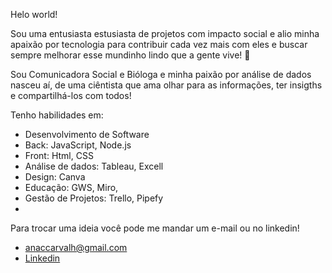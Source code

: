 Helo world!

Sou uma entusiasta estusiasta de projetos com impacto social e alio minha apaixão por tecnologia para contribuir cada vez mais com eles e buscar sempre melhorar esse mundinho lindo que a gente vive! 🥰

Sou Comunicadora Social e Bióloga e minha paixão por análise de dados nasceu aí, de uma ciêntista que ama olhar para as informações, ter insigths e compartilhá-los com todos!

Tenho habilidades em:
- Desenvolvimento de Software
- Back: JavaScript, Node.js
- Front: Html, CSS
- Análise de dados: Tableau, Excell
- Design: Canva
- Educação: GWS, Miro,
- Gestão de Projetos: Trello, Pipefy
-  
Para trocar uma ideia você pode me mandar um e-mail ou no linkedin!
- anaccarvalh@gmail.com
- [Linkedin](https://www.linkedin.com/in/anacamposdecarvalho/)
